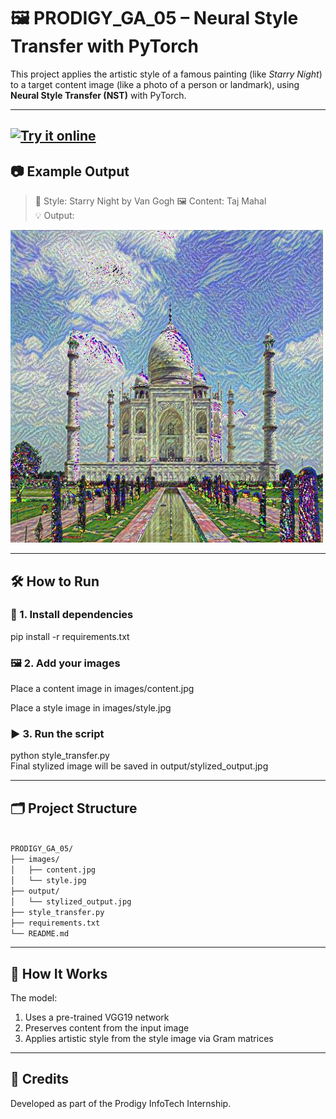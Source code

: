# 🖼️ PRODIGY_GA_05 – Neural Style Transfer with PyTorch

This project applies the artistic style of a famous painting (like *Starry Night*) to a target content image (like a photo of a person or landmark), using **Neural Style Transfer (NST)** with PyTorch.

---

## [![Try it online](https://static.streamlit.io/badges/streamlit_badge_black_white.svg)](https://your-app-name.streamlit.app)


## 📷 Example Output

> 🎨 Style: Starry Night by Van Gogh
> 🖼️ Content: Taj Mahal  
> 💡 Output:

<img src="output/stylized_output.jpg" alt="Stylized Output" width="500"/>

---

## 🛠️ How to Run

### 🧾 1. Install dependencies
pip install -r requirements.txt

### 🖼️ 2. Add your images
Place a content image in images/content.jpg

Place a style image in images/style.jpg

### ▶️ 3. Run the script
python style_transfer.py<br>
Final stylized image will be saved in output/stylized_output.jpg

---

## 🗂️ Project Structure
<code>
PRODIGY_GA_05/
├── images/
│   ├── content.jpg
│   └── style.jpg
├── output/
│   └── stylized_output.jpg
├── style_transfer.py
├── requirements.txt
└── README.md
</code>

---

## 🧠 How It Works
The model:
1. Uses a pre-trained VGG19 network<br>
2. Preserves content from the input image<br>
3. Applies artistic style from the style image via Gram matrices<br>

---

## 🚀 Credits
Developed as part of the Prodigy InfoTech Internship.

